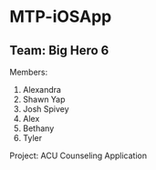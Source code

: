 # MTP-iOSApp

## Team: Big Hero 6

Members:
1. Alexandra
2. Shawn Yap
3. Josh Spivey
4. Alex
5. Bethany
6. Tyler


Project: ACU Counseling Application
